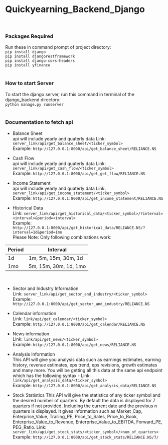 # Quickyearning_Backend_Django
<br>

### Packages Required
Run these in command prompt of project directory:<br>
`pip install django`<br>
`pip install djangorestframework`<br>
`pip install django-cors-headers`<br>
`pip install yfinance`<br>
<br>

### How to start Server
To start the django server, run this command in terminal of the django_backend directory:<br>
`python manage.py runserver`<br>
<br>

### Documentation to fetch api

- Balance Sheet<br>
api will include yearly and quaterly data
Link: `server_link/api/get_balance_sheet/<ticker_symbol>`<br>
Example: `http://127.0.0.1:8000/api/get_balance_sheet/RELIANCE.NS`<br>

- Cash Flow<br>
api will include yearly and quaterly data
Link: `server_link/api/get_cash_flow/<ticker_symbol>`<br>
Example: `http://127.0.0.1:8000/api/get_get_flow/RELIANCE.NS`<br>

- Income Statement<br>
api will include yearly and quaterly data
Link: `server_link/api/get_income_statement/<ticker_symbol>`<br>
Example: `http://127.0.0.1:8000/api/get_income_statement/RELIANCE.NS`<br>

- Historical Data<br>
Link: `server_link/api/get_historical_data/<ticker_symbol>/?interval=<interval>&period=<interval>`<br>
Example: `http://127.0.0.1:8000/api/get_historical_data/RELIANCE.NS/?interval=1d&period=1mo`<br>
Please Note: Only following combinations work:<br>
<table>
    <thead>
        <tr>
            <th>Period</th>
            <th>Interval</th>
        </tr>
    </thead>
    <tbody>
        <tr>
            <td>1d</td>
            <td>1m, 5m, 15m, 30m, 1d</td>
        </tr>
        <tr>
            <td>1mo</td>
            <td>5m, 15m, 30m, 1d, 1mo</td>
        </tr>
    </tbody>
</table><br>

- Sector and Industry Information<br>
Link: `server_link/api/get_sector_and_industry/<ticker_symbol>`<br>
Example: `http://127.0.0.1:8000/api/get_sector_and_industry/RELIANCE.NS`<br>

- Calendar information<br>
Link: `link/api/get_calendar/<ticker_symbol>`<br>
Example: `http://127.0.0.1:8000/api/get_calendar/RELIANCE.NS`<br>

- News information<br>
Link: `link/api/get_news/<ticker_symbol>`<br>
Example: `http://127.0.0.1:8000/api/get_news/RELIANCE.NS`<br>

- Analysis Information<br>
This API will give you analysis data such as earnings estimates, earning history, revenue estimates, eps trend, eps revisions, growth estimates and many more. You will be getting all this data at the same api endpoint which has the following syntax -
Link: `link/api/get_analysis_data/<ticker_symbol>`<br>
Example: `http://127.0.0.1:8000/api/get_analysis_data/RELIANCE.NS`<br>

- Stock Statistics
This API will give the statistics of any ticker symbol and the desired number of quarters. By default the data is displayed for 7 quarters if not provided. Including the current date and the previous n quarters is displayed. It gives information such as Market_Cap, Enterprise_Value, Trailing_PE, Price_to_Sales, Price_to_Book, Enterprise_Value_to_Revenue, Enterprise_Value_to_EBITDA, Forward_PE, PEG_Ratio.
Link: `server_link/api/get_stock_stats/<ticker_symbol>/<num_of_quarters>`
Example: `http://127.0.0.1:8000/api/get_stock_stats/RELIANCE.NS/7/`<br>
